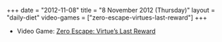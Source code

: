 +++
date = "2012-11-08"
title = "8 November 2012 (Thursday)"
layout = "daily-diet"
video-games = ["zero-escape-virtues-last-reward"]
+++

<ul>
<li class="entry Video Game">Video Game: <a href="/video-games/zero-escape-virtues-last-reward">Zero Escape: Virtue’s Last Reward</a></li>
</ul>